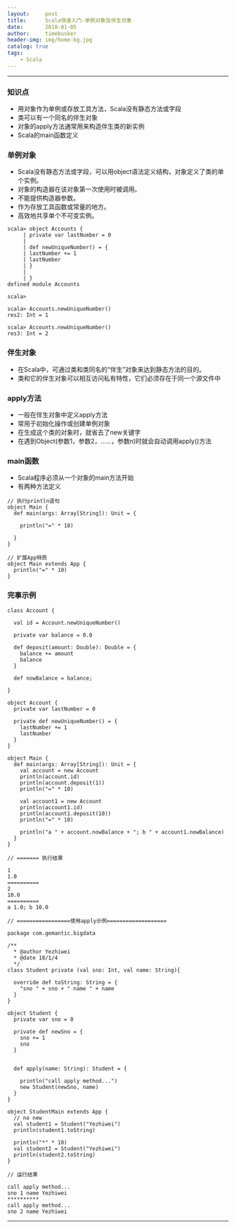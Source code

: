 ```yaml
---
layout:     post
title:      Scala快速入门-单例对象及伴生对象
date:       2018-01-05
author:     timebusker
header-img: img/home-bg.jpg
catalog: true
tags:
    - Scala
---
```

---

### 知识点

* 用对象作为单例或存放工具方法，Scala没有静态方法或字段
* 类可以有一个同名的伴生对象
* 对象的apply方法通常用来构造伴生类的新实例
* Scala的main函数定义

### 单例对象

* Scala没有静态方法或字段，可以用object语法定义结构，对象定义了类的单个实例。
* 对象的构造器在该对象第一次使用时被调用。
* 不能提供构造器参数。
* 作为存放工具函数或常量的地方。
* 高效地共享单个不可变实例。

```
scala> object Accounts {
     | private var lastNumber = 0
     |
     | def newUniqueNumber() = {
     | lastNumber += 1
     | lastNumber
     | }
     |
     | }
defined module Accounts

scala>

scala> Accounts.newUniqueNumber()
res2: Int = 1

scala> Accounts.newUniqueNumber()
res3: Int = 2
```

### 伴生对象

* 在Scala中，可通过类和类同名的“伴生”对象来达到静态方法的目的。
* 类和它的伴生对象可以相互访问私有特性，它们必须存在于同一个源文件中

### apply方法

* 一般在伴生对象中定义apply方法
* 常用于初始化操作或创建单例对象
* 在生成这个类的对象时，就省去了new关键字
* 在遇到Object(参数1，参数2，......，参数n)时就会自动调用apply()方法

### main函数

* Scala程序必须从一个对象的main方法开始
* 有两种方法定义

```
// 执行println语句
object Main {
  def main(args: Array[String]): Unit = {
    
    println("=" * 10)

  }
}

// 扩展App特质
object Main extends App {
  println("=" * 10)
}
```

### 完事示例

```
class Account {

  val id = Account.newUniqueNumber()

  private var balance = 0.0

  def deposit(amount: Double): Double = {
    balance += amount
    balance
  }

  def nowBalance = balance;

}

object Account {
  private var lastNumber = 0

  private def newUniqueNumber() = {
    lastNumber += 1
    lastNumber
  }
}

object Main {
  def main(args: Array[String]): Unit = {
    val account = new Account
    println(account.id)
    println(account.deposit(1))
    println("=" * 10)

    val account1 = new Account
    println(account1.id)
    println(account1.deposit(10))
    println("=" * 10)

    println("a " + account.nowBalance + "; b " + account1.nowBalance)
  }
}

// ======= 执行结果

1
1.0
==========
2
10.0
==========
a 1.0; b 10.0

// =================使用apply示例===================

package com.gemantic.bigdata

/**
  * @author Yezhiwei
  * @date 18/1/4
  */
class Student private (val sno: Int, val name: String){

  override def toString: String = {
    "sno " + sno + " name " + name
  }
}

object Student {
  private var sno = 0

  private def newSno = {
    sno += 1
    sno
  }


  def apply(name: String): Student = {

    println("call apply method...")
    new Student(newSno, name)
  }
}

object StudentMain extends App {
  // no new 
  val student1 = Student("Yezhiwei")
  println(student1.toString)

  println("*" * 10)
  val student2 = Student("Yezhiwei")
  println(student2.toString)
}

// 运行结果

call apply method...
sno 1 name Yezhiwei
**********
call apply method...
sno 2 name Yezhiwei
```

***





